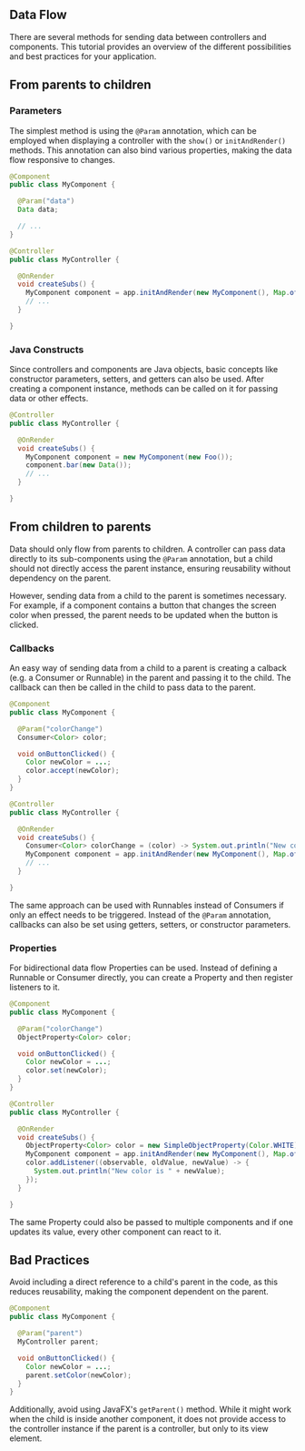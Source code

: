 ## Data Flow

There are several methods for sending data between controllers and components. This tutorial provides an overview of the different possibilities and best practices for your application.

## From parents to children

### Parameters

The simplest method is using the `@Param` annotation, which can be employed when displaying a controller with the `show()` or `initAndRender()` methods. This annotation can also bind various properties, making the data flow responsive to changes.

```java
@Component
public class MyComponent {

  @Param("data")
  Data data;

  // ...
}
```

```java
@Controller
public class MyController {

  @OnRender
  void createSubs() {
    MyComponent component = app.initAndRender(new MyComponent(), Map.of("data", myData));
    // ...
  }

}
```

### Java Constructs

Since controllers and components are Java objects, basic concepts like constructor parameters, setters, and getters can also be used. After creating a component instance, methods can be called on it for passing data or other effects.

```java
@Controller
public class MyController {

  @OnRender
  void createSubs() {
    MyComponent component = new MyComponent(new Foo());
    component.bar(new Data());
    // ...
  }

}
```

## From children to parents

Data should only flow from parents to children. A controller can pass data directly to its sub-components using the `@Param` annotation, but a child should not directly access the parent instance, ensuring reusability without dependency on the parent.

However, sending data from a child to the parent is sometimes necessary. For example, if a component contains a button that changes the screen color when pressed, the parent needs to be updated when the button is clicked. 

### Callbacks
An easy way of sending data from a child to a parent is creating a calback (e.g. a Consumer or Runnable) in the parent and passing it to the child.
The callback can then be called in the child to pass data to the parent.

```java
@Component
public class MyComponent {

  @Param("colorChange")
  Consumer<Color> color;

  void onButtonClicked() {
    Color newColor = ...;
    color.accept(newColor);
  }
}
```

```java
@Controller
public class MyController {

  @OnRender
  void createSubs() {
    Consumer<Color> colorChange = (color) -> System.out.println("New color is " + color);
    MyComponent component = app.initAndRender(new MyComponent(), Map.of("colorChange", colorChange));
    // ...
  }

}
```

The same approach can be used with Runnables instead of Consumers if only an effect needs to be triggered.
Instead of the `@Param` annotation, callbacks can also be set using getters, setters, or constructor parameters.

### Properties

For bidirectional data flow Properties can be used.
Instead of defining a Runnable or Consumer directly, you can create a Property and then register listeners to it.

```java
@Component
public class MyComponent {

  @Param("colorChange")
  ObjectProperty<Color> color;

  void onButtonClicked() {
    Color newColor = ...;
    color.set(newColor);
  }
}
```

```java
@Controller
public class MyController {

  @OnRender
  void createSubs() {
    ObjectProperty<Color> color = new SimpleObjectProperty(Color.WHITE);
    MyComponent component = app.initAndRender(new MyComponent(), Map.of("colorChange", color));
    color.addListener((observable, oldValue, newValue) -> {
      System.out.println("New color is " + newValue);
    });
  }

}
```

The same Property could also be passed to multiple components and if one updates its value, every other component can react to it.

## Bad Practices

Avoid including a direct reference to a child's parent in the code, as this reduces reusability, making the component dependent on the parent.

```java
@Component
public class MyComponent {

  @Param("parent")
  MyController parent;

  void onButtonClicked() {
    Color newColor = ...;
    parent.setColor(newColor);
  }
}
```

Additionally, avoid using JavaFX's `getParent()` method. While it might work when the child is inside another component, it does not provide access to the controller instance if the parent is a controller, but only to its view element.
